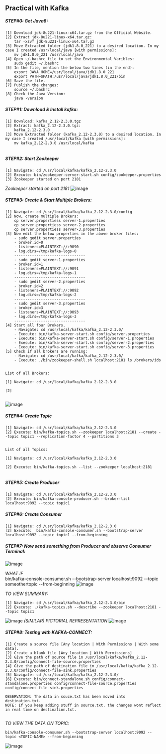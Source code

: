 ## Practical with Kafka

##### STEP#0: Get Java8:

```
[1] Download jdk-8u221-linux-x64.tar.gz from the Official Website.
[2] Extract jdk-8u221-linux-x64.tar.gz:
    tar -xzvf jdk-8u221-linux-x64.tar.gz
[3] Move Extracted folder (jdk1.8.0_221) to a desired location. In my case I created /usr/local/java [with permissions]:
    mv jdk1.8.0_221 /usr/local/java
[4] Open ~/.bashrc file to set the Environmental Varibles:
    sudo gedit ~/.bashrc	
[5] In the file, mention the below two lines (in the end):
    export JAVA_HOME=/usr/local/java/jdk1.8.0_221
    export PATH=$PATH:/usr/local/java/jdk1.8.0_221/bin
[6] Save the file.
[7] Publish the changes:
    source ~/.bashrc
[8] Check the Java Version: 
    java -version
```
##### STEP#1: Download & Install kafka:
```
[1] Download: kafka_2.12-2.3.0.tgz
[2] Extract: kafka_2.12-2.3.0.tgz:
    kafka_2.12-2.3.0
[3] Move Extracted folder (kafka_2.12-2.3.0) to a desired location. In my case I created /usr/local/kafka [with permissions]:
    mv kafka_2.12-2.3.0 /usr/local/kafka   
    
```
##### STEP#2: Start Zookeeper
```
[1] Navigate: cd /usr/local/kafka/kafka_2.12-2.3.0
[2] Execute: bin/zookeeper-server-start.sh config/zookeeper.properties 
[3] Zookeeper started on port 2181   
```
*Zookeeper started on port 2181*
![image](https://user-images.githubusercontent.com/45539698/66250650-2892d200-e763-11e9-9a29-2255515a6c16.png)


##### STEP#3: Create & Start Multiple Brokers:
```
[1] Navigate: cd /usr/local/kafka/kafka_2.12-2.3.0/config
[2] Now, create multiple Brokers:
    cp server.propertiess server-1.properties
    cp server.propertiess server-2.properties
    cp server.propertiess server-3.properties
[3] Now edit the below properties in the above broker files:
    - sudo gedit server.properties
    - broker.id=0
    - listeners=PLAINTEXT://:9090
    - log.dirs=/tmp/kafka-logs-0
    --------------------------------
    - sudo gedit server-1.properties
    - broker.id=1
    - listeners=PLAINTEXT://:9091
    - log.dirs=/tmp/kafka-logs-1
    --------------------------------
    - sudo gedit server-2.properties
    - broker.id=2
    - listeners=PLAINTEXT://:9092
    - log.dirs=/tmp/kafka-logs-2
    --------------------------------
    - sudo gedit server-3.properties
    - broker.id=3
    - listeners=PLAINTEXT://:9093
    - log.dirs=/tmp/kafka-logs-3
    --------------------------------
[4] Start all four Brokers.
    - Navigate: cd /usr/local/kafka/kafka_2.12-2.3.0/
    - Execute: bin/kafka-server-start.sh config/server.properties 
    - Execute: bin/kafka-server-start.sh config/server-1.properties 
    - Execute: bin/kafka-server-start.sh config/server-2.properties 
    - Execute: bin/kafka-server-start.sh config/server-3.properties 
[5] Check if all brokers are running:
    - Navigate: cd /usr/local/kafka/kafka_2.12-2.3.0/
    - Execute: ./bin/zookeeper-shell.sh localhost:2181 ls /brokers/ids
```
<code>
List of all Brokers: </br>
[1] Navigate: cd /usr/local/kafka/kafka_2.12-2.3.0 </br>
[2] </br>
</code>

![image](https://user-images.githubusercontent.com/45539698/66250957-62fe6e00-e767-11e9-928d-19b88e9070aa.png)


##### STEP#4: Create Topic
```
[1] Navigate: cd /usr/local/kafka/kafka_2.12-2.3.0
[2] Execute: bin/kafka-topics.sh --zookeeper localhost:2181 --create --topic topic1 --replication-factor 4 --partitions 3 
```
<code>
List of all Topics: </br>
[1] Navigate: cd /usr/local/kafka/kafka_2.12-2.3.0 </br>
[2] Execute: bin/kafka-topics.sh --list --zookeeper localhost:2181 </br>
</code>



##### STEP#5: Create Producer
```
[1] Navigate: cd /usr/local/kafka/kafka_2.12-2.3.0
[2] Execute: bin/kafka-console-producer.sh --broker-list localhost:9092 --topic topic1
```
##### STEP#6: Create Consumer
```
[1] Navigate: cd /usr/local/kafka/kafka_2.12-2.3.0
[2] Execute:  bin/kafka-console-consumer.sh --bootstrap-server localhost:9092 --topic topic1 --from-beginning
```
##### STEP#7: Now send something from Producer and observe Consumer Terminal:

![image](https://user-images.githubusercontent.com/45539698/66251066-52e78e00-e769-11e9-8e6e-2fb3728638f8.png)

*WHAT IF*  </br>
 bin/kafka-console-consumer.sh --bootstrap-server localhost:9092 --topic someothertopic --from-beginning
![image](https://user-images.githubusercontent.com/45539698/65813241-363ed980-e1f0-11e9-8806-a4fd584ab632.png)


*TO VIEW SUMMARY:* </br>
```
[1] Navigate: cd /usr/local/kafka/kafka_2.12-2.3.0/bin
[2] Execute: ./kafka-topics.sh --describe --zookeeper localhost:2181 --topic topic1
```
![image](https://user-images.githubusercontent.com/45539698/66251615-bb396e00-e76f-11e9-9285-3a9b240cf51d.png)
*(SIMILAR) PICTORIAL REPRESENTATION*
![image](https://user-images.githubusercontent.com/45539698/66251920-52ec8b80-e773-11e9-8f60-876385469d94.png)

##### STEP#8: Testing with KAFKA-CONNECT:
```
[1] Create a source file [Any location | With Permissions | With some data].
[2] Create a blank file [Any location | With Permissions]
[3] Give the path of source file in /usr/local/kafka/kafka_2.12-2.3.0/config/connect-file-source.properties
[4] Give the path of destination file in /usr/local/kafka/kafka_2.12-2.3.0/config/connect-file-sink.properties
[5] Navigate: cd /usr/local/kafka/kafka_2.12-2.3.0/
[6] Execute: bin/connect-standalone.sh config/connect-standalone.properties config/connect-file-source.properties config/connect-file-sink.properties

OBSERVATION: The data in souce.txt has been moved into destination.txt.
NOTE: If you keep adding stuff in source.txt, the changes wont reflect in real time on destination.txt.
    
  ```  
  *TO VIEW THE DATA ON TOPIC:* </br>
  ```
  bin/kafka-console-consumer.sh --bootstrap-server localhost:9092 --topic <TOPIC-NAME> --from-beginning
  ```
  ![image](https://user-images.githubusercontent.com/45539698/66253162-67378500-e781-11e9-8acf-10203f937f01.png)
